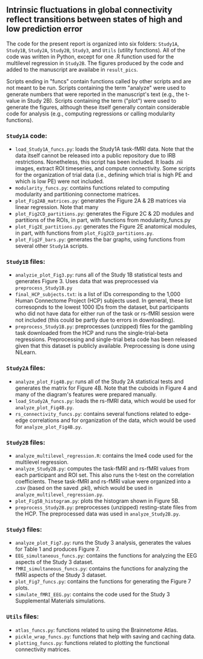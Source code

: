 ## Intrinsic fluctuations in global connectivity reflect transitions between states of high and low prediction error

The code for the present report is organized into six folders: `Study1A`, `Study1B`, `Study2A`, `Study2B`, `Study3`, and `Utils` (utility functions). All of the code was written in Python, except for one .R function used for the multilevel regression in `Study2B`. The figures produced by the code and added to the manuscript are availabe in `result_pics`.

Scripts ending in "funcs" contain functions called by other scripts and are not meant to be run. Scripts containing the term "analyze" were used to generate numbers that were reported in the manuscript's text (e.g., the t-value in Study 2B). Scripts containing the term ("plot") were used to generate the figures, although these itself generally contain considerable code for analysis (e.g., computing regressions or calling modularity functions).


### `Study1A` code:
* `load_Study1A_funcs.py`: loads the Study1A task-fMRI data. Note that the data itself cannot be released into a public repository due to IRB restrictions. Nonetheless, this script has been included. It loads .nii images, extract ROI timeseries, and compute connectivity. Some scripts for the organization of trial data (i.e., defining which trial is high PE and which is low PE) were not included.
* `modularity_funcs.py`: contains functions related to computing modularity and partitioning connectome matrices.
* `plot_Fig2AB_matrices.py`: generates the Figure 2A & 2B matrices via linear regression. Note that many 
* `plot_Fig2CD_partitions.py`: generates the Figure 2C & 2D modules and partitions of the ROIs, in part, with functions from modularity_funcs.py
* `plot_Fig2E_partitions.py`: generates the Figure 2E anatomical modules, in part, with functions from `plot_Fig2CD_partitions.py`.
* `plot_Fig2F_bars.py`: generates the bar graphs, using functions from several other `Study1A` scripts.

### `Study1B` files:
* `analyzie_plot_Fig3.py`: runs all of the Study 1B statistical tests and generates Figure 3. Uses data that was preprocessed via `preprocess_Study1B.py`
* `final_HCP_subjects.txt`: is a list of IDs corresponding to the 1,000 Human Connectome Project (HCP) subjects used. In general, these list corresopnds to the lowest 1000 IDs from the dataset, but participants who did not have data for either run of the task or rs-fMRI session were not included (this could be partly due to errors in downloading).
* `preprocess_Study1B.py`: preprocesses (unzipped) files for the gambling task downloaded from the HCP and runs the single-trial-beta regressions. Preprocessing and single-trial beta code has been released given that this dataset is publicly available. Preprocessing is done using NiLearn.

### `Study2A` files:
* `analyze_plot_Fig4B.py`: runs all of the Study 2A statistical tests and generates the matrix for Figure 4B. Note that the cuboids in Figure 4 and many of the diagram's features were prepared manually.
* `load_Study2A_funcs.py`: loads the rs-fMRI data, which would be used for `analyze_plot_Fig4B.py`.
* `rs_connectivity_funcs.py`: contains several functions related to edge-edge correlations and for organization of the data, which would be used for `analyze_plot_Fig4B.py`.

### `Study2B` files:
* `analyze_multilevel_regression.R`: contains the lme4 code used for the multilevel regression. 
* `analyze_Study2B.py`: computes the task-fMRI and rs-fMRI values from each participant and ROI set. This also runs the t-test on the correlation coefficients. These task-fMRI and rs-fMRI value were organized into a .csv (based on the saved .pkl), which would be used in `analyze_multilevel_regression.py`.
* `plot_Fig5B_histogram.py`: plots the histogram shown in Figure 5B.
* `preprocess_Study2B.py`: preprocesses (unzipped) resting-state files from the HCP. The preprocessed data was used in `analyze_Study2B.py`.

### `Study3` files:
* `analyze_plot_Fig7.py`: runs the Study 3 analysis, generates the values for Table 1 and produces Figure 7.
* `EEG_simultaneous_funcs.py`: contains the functions for analyzing the EEG aspects of the Study 3 dataset.
* `fMRI_simultaneous_funcs.py`: contains the functions for analyzing the fMRI aspects of the Study 3 dataset.
* `plot_Fig7_funcs.py`: contains the functions for generating the Figure 7 plots.
* `simulate_fMRI_EEG.py`: contains the code used for the Study 3 Supplemental Materials simulations.

### `Utils` files:
* `atlas_funcs.py`: functions related to using the Brainnetome Atlas.
* `pickle_wrap_funcs.py`: functions that help with saving and caching data.
* `plotting_funcs.py`: functions related to plotting the functional connectivity matrices.
